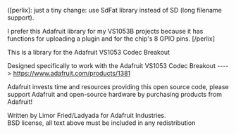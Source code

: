   ([perlix]: just a tiny change: use SdFat library instead of SD (long filename support).
  
  I prefer this Adafruit library for my VS1053B projects because it has functions for 
  uploading a plugin and for the chip's 8 GPIO pins. [/perlix]
  
  This is a library for the Adafruit VS1053 Codec Breakout

  Designed specifically to work with the Adafruit VS1053 Codec Breakout 
  ----> https://www.adafruit.com/products/1381

  Adafruit invests time and resources providing this open source code, 
  please support Adafruit and open-source hardware by purchasing 
  products from Adafruit!

  Written by Limor Fried/Ladyada for Adafruit Industries.  
  BSD license, all text above must be included in any redistribution
